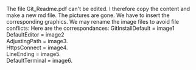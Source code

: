 The file Git_Readme.pdf can't be edited. I therefore copy the content and make a new md file. The pictures are gone. We have to insert the corresponding graphics.
We may rename the image files to avoid file conflicts:
Here are the correspondances:
GitInstallDefault = image1      
DefaultEditor = image2   
AdjustingPath = image3.  
HttpsConnect = image4.  
LineEnding = image5.  
DefaultTerminal = image6.  
